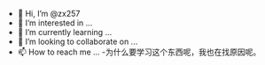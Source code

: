 - 👋 Hi, I’m @zx257
- 👀 I’m interested in ...
- 🌱 I’m currently learning ...
- 💞️ I’m looking to collaborate on ...
- 📫 How to reach me ...
-为什么要学习这个东西呢，我也在找原因呢。
<!---
zx257/zx257 is a ✨ special ✨ repository because its `README.md` (this file) appears on your GitHub profile.
You can click the Preview link to take a look at your changes.
--->
